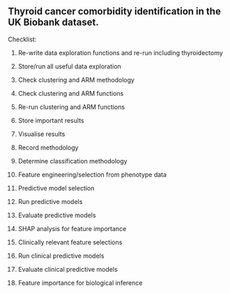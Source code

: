 ## Thyroid cancer comorbidity identification in the UK Biobank dataset.

Checklist:

1. Re-write data exploration functions and re-run including thyroidectomy
2. Store/run all useful data exploration
3. Check clustering and ARM methodology
4. Check clustering and ARM functions
5. Re-run clustering and ARM functions
6. Store important results
7. Visualise results 
8. Record methodology
  
9. Determine classification methodology
10. Feature engineering/selection from phenotype data
11. Predictive model selection
12. Run predictive models
13. Evaluate predictive models 
14. SHAP analysis for feature importance 
15. Clinically relevant feature selections
16. Run clinical predictive models
17. Evaluate clinical predictive models 
18. Feature importance for biological inference 

